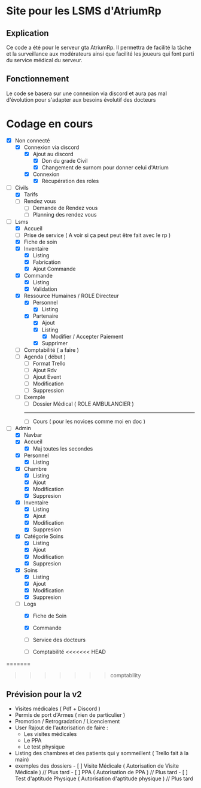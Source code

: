 # Site pour les LSMS d'AtriumRp

## Explication
Ce code a été pour le serveur gta AtriumRp. Il permettra de facilité la tâche et la surveillance aux modérateurs ainsi que facilité les joueurs qui font parti du service médical du serveur.

## Fonctionnement
Le code se basera sur une connexion via discord et aura pas mal d'évolution pour s'adapter aux besoins évolutif des docteurs

# Codage en cours
- [x] Non connecté
    - [x] Connexion via discord
        - [x] Ajout au discord
            - [x] Don du grade Civil
            - [x] Changement de surnom pour donner celui d'Atrium
        - [x] Connexion
            - [x] Récupération des roles
- [ ] Civils
    - [x] Tarifs
    - [ ] Rendez vous
        - [ ] Demande de Rendez vous
        - [ ] Planning des rendez vous
- [ ] Lsms
    - [x] Accueil
    - [ ] Prise de service ( A voir si ça peut peut être fait avec le rp )
    - [x] Fiche de soin 
    - [x] Inventaire
        - [x] Listing
        - [x] Fabrication
        - [x] Ajout Commande
    - [x] Commande
        - [x] Listing
        - [x] Validation
    - [x] Ressource Humaines / ROLE Directeur
        - [x] Personnel
            - [x] Listing
        - [x] Partenaire
            - [x] Ajout 
            - [x] Listing
                - [x] Modifier / Accepter Paiement 
            - [x] Supprimer
    - [ ] Comptabilité ( a faire )
    - [ ] Agenda  ( début )
        - [ ] Format Trello
        - [ ] Ajout Rdv
        - [ ] Ajout Event
        - [ ] Modification
        - [ ] Suppression
    - [ ] Exemple
        - [ ] Dossier Médical ( ROLE AMBULANCIER )
        ------------------------
        - [ ] Cours ( pour les novices comme moi en doc )
- [ ] Admin
    - [x] Navbar 
    - [x] Accueil
        - [x] Maj toutes les secondes
    - [x] Personnel
        - [x] Listing
    - [x] Chambre
        - [x] Listing
        - [x] Ajout
        - [x] Modification
        - [x] Suppresion
    - [X] Inventaire
        - [x] Listing
        - [x] Ajout
        - [x] Modification
        - [x] Suppresion
    - [x] Catégorie Soins
        - [x] Listing
        - [x] Ajout
        - [x] Modification
        - [x] Suppresion
    - [x] Soins
        - [x] Listing
        - [x] Ajout
        - [x] Modification
        - [x] Suppresion
    - [ ] Logs
        - [x] Fiche de Soin
        - [x] Commande
        - [ ] Service des docteurs
        - [ ] Comptabilité
<<<<<<< HEAD
 
 
=======



>>>>>>> comptability
## Prévision pour la v2
- Visites médicales ( Pdf + Discord )
- Permis de port d'Armes ( rien de particulier )
- Promotion / Retrogradation / Licenciement
- User Rajout de l'autorisation de faire :  
    - Les visites médicales
    - Le PPA
    - Le test physique
- Listing des chambres et des patients qui y sommeillent ( Trello fait à la main)
- exemples des dossiers
        - [ ] Visite Médicale ( Autorisation de Visite Médicale ) // Plus tard 
        - [ ] PPA ( Autorisation de PPA ) // Plus tard 
        - [ ] Test d'aptitude Physique ( Autorisation d'aptitude physique ) // Plus tard